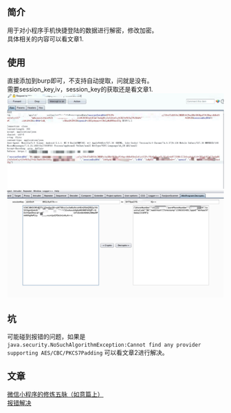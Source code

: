## 简介
用于对小程序手机快捷登陆的数据进行解密，修改加密。  
具体相关的内容可以看文章1.  

## 使用
直接添加到burp即可，不支持自动提取，问就是没有。  
需要session_key,iv，session_key的获取还是看文章1.  
![200804](/img/1.jpg)  
![200804](/img/2.jpg)


## 坑
可能碰到报错的问题，如果是  
```java.security.NoSuchAlgorithmException:Cannot find any provider supporting AES/CBC/PKCS7Padding```
可以看文章2进行解决。  




## 文章
[微信小程序的修炼五脉（如意篇上）](https://mp.weixin.qq.com/s/mIu52sQT-oj-awk4pLYLVg)  
[报错解决](https://blog.csdn.net/qq_43225978/article/details/94459412)
